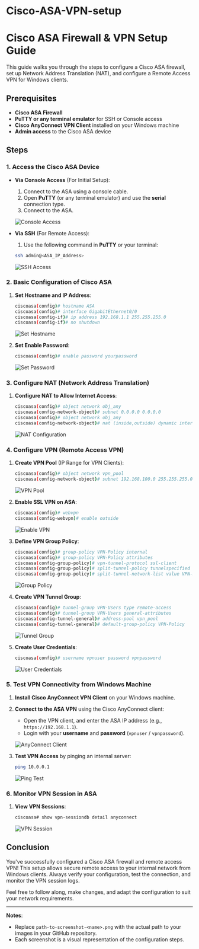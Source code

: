# Cisco-ASA-VPN-setup
# Cisco ASA Firewall & VPN Setup Guide

This guide walks you through the steps to configure a Cisco ASA firewall, set up Network Address Translation (NAT), and configure a Remote Access VPN for Windows clients.

## Prerequisites

- **Cisco ASA Firewall**
- **PuTTY or any terminal emulator** for SSH or Console access
- **Cisco AnyConnect VPN Client** installed on your Windows machine
- **Admin access** to the Cisco ASA device

## Steps

### 1. Access the Cisco ASA Device

- **Via Console Access** (For Initial Setup):
    1. Connect to the ASA using a console cable.
    2. Open **PuTTY** (or any terminal emulator) and use the **serial** connection type.
    3. Connect to the ASA.

    ![Console Access](path-to-screenshot-console.png) 

- **Via SSH** (For Remote Access):
    1. Use the following command in **PuTTY** or your terminal:
    ```bash
    ssh admin@<ASA_IP_Address>
    ```

    ![SSH Access](path-to-screenshot-ssh.png)

### 2. Basic Configuration of Cisco ASA

1. **Set Hostname and IP Address**:
    ```bash
    ciscoasa(config)# hostname ASA
    ciscoasa(config)# interface GigabitEthernet0/0
    ciscoasa(config-if)# ip address 192.168.1.1 255.255.255.0
    ciscoasa(config-if)# no shutdown
    ```

    ![Set Hostname](path-to-screenshot-hostname.png)

2. **Set Enable Password**:
    ```bash
    ciscoasa(config)# enable password yourpassword
    ```

    ![Set Password](path-to-screenshot-password.png)

### 3. Configure NAT (Network Address Translation)

1. **Configure NAT to Allow Internet Access**:
    ```bash
    ciscoasa(config)# object network obj_any
    ciscoasa(config-network-object)# subnet 0.0.0.0 0.0.0.0
    ciscoasa(config)# object network obj_any
    ciscoasa(config-network-object)# nat (inside,outside) dynamic interface
    ```

    ![NAT Configuration](path-to-screenshot-nat.png)

### 4. Configure VPN (Remote Access VPN)

1. **Create VPN Pool** (IP Range for VPN Clients):
    ```bash
    ciscoasa(config)# object network vpn_pool
    ciscoasa(config-network-object)# subnet 192.168.100.0 255.255.255.0
    ```

    ![VPN Pool](path-to-screenshot-vpn-pool.png)

2. **Enable SSL VPN on ASA**:
    ```bash
    ciscoasa(config)# webvpn
    ciscoasa(config-webvpn)# enable outside
    ```

    ![Enable VPN](path-to-screenshot-vpn-enable.png)

3. **Define VPN Group Policy**:
    ```bash
    ciscoasa(config)# group-policy VPN-Policy internal
    ciscoasa(config)# group-policy VPN-Policy attributes
    ciscoasa(config-group-policy)# vpn-tunnel-protocol ssl-client
    ciscoasa(config-group-policy)# split-tunnel-policy tunnelspecified
    ciscoasa(config-group-policy)# split-tunnel-network-list value VPN-Split-Tunnel
    ```

    ![Group Policy](path-to-screenshot-group-policy.png)

4. **Create VPN Tunnel Group**:
    ```bash
    ciscoasa(config)# tunnel-group VPN-Users type remote-access
    ciscoasa(config)# tunnel-group VPN-Users general-attributes
    ciscoasa(config-tunnel-general)# address-pool vpn_pool
    ciscoasa(config-tunnel-general)# default-group-policy VPN-Policy
    ```

    ![Tunnel Group](path-to-screenshot-tunnel-group.png)

5. **Create User Credentials**:
    ```bash
    ciscoasa(config)# username vpnuser password vpnpassword
    ```

    ![User Credentials](path-to-screenshot-user-credentials.png)

### 5. Test VPN Connectivity from Windows Machine

1. **Install Cisco AnyConnect VPN Client** on your Windows machine.
2. **Connect to the ASA VPN** using the Cisco AnyConnect client:
    - Open the VPN client, and enter the ASA IP address (e.g., `https://192.168.1.1`).
    - Login with your **username** and **password** (`vpnuser` / `vpnpassword`).

    ![AnyConnect Client](path-to-screenshot-anyconnect.png)

3. **Test VPN Access** by pinging an internal server:
    ```bash
    ping 10.0.0.1
    ```

    ![Ping Test](path-to-screenshot-ping-test.png)

### 6. Monitor VPN Session in ASA

1. **View VPN Sessions**:
    ```bash
    ciscoasa# show vpn-sessiondb detail anyconnect
    ```

    ![VPN Session](path-to-screenshot-vpn-session.png)

## Conclusion

You've successfully configured a Cisco ASA firewall and remote access VPN! This setup allows secure remote access to your internal network from Windows clients. Always verify your configuration, test the connection, and monitor the VPN session logs.

Feel free to follow along, make changes, and adapt the configuration to suit your network requirements.

---

**Notes**:
- Replace `path-to-screenshot-<name>.png` with the actual path to your images in your GitHub repository.
- Each screenshot is a visual representation of the configuration steps.

